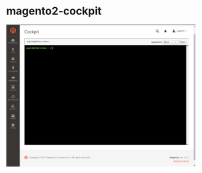 # magento2-cockpit

![alt text](https://raw.githubusercontent.com/angeldm/magento2-cockpit/master/Terminal.png)
